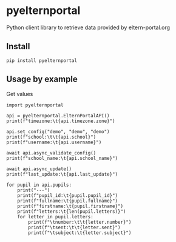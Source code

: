 # pyelternportal
Python client library to retrieve data provided by eltern-portal.org

## Install
```
pip install pyelternportal
```

## Usage by example
Get values
```
import pyelternportal

api = pyelternportal.ElternPortalAPI()
print(f"timezone:\t{api.timezone.zone}")

api.set_config("demo", "demo", "demo")
print(f"school:\t\t{api.school}")
print(f"username:\t{api.username}")

await api.async_validate_config()
print(f"school_name:\t{api.school_name}")

await api.async_update()
print(f"last_update:\t{api.last_update}")

for pupil in api.pupils:
    print("---")
    print(f"pupil_id:\t{pupil.pupil_id}")
    print(f"fullname:\t{pupil.fullname}")
    print(f"firstname:\t{pupil.firstname}")
    print(f"letters:\t{len(pupil.letters)}")
    for letter in pupil.letters:
        print(f"\tnumber:\t\t{letter.number}")
        print(f"\tsent:\t\t{letter.sent}")
        print(f"\tsubject:\t{letter.subject}")
```
